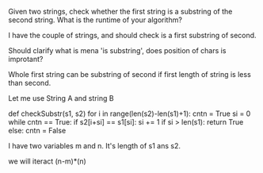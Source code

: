 Given two strings, check whether the first string is a substring of the second string. What is the runtime of your algorithm?

I have the couple of strings, and should check is a first substring of second. 

Should clarify what is mena 'is substring', does position of chars is improtant?


Whole first string can be substring of second if first length of string is less than second. 

Let me use String A and string B 

def checkSubstr(s1, s2)
   for i in range(len(s2)-len(s1)+1):
      cntn = True
      si = 0
      while cntn == True:
         if s2[i+si] == s1[si]:
             si += 1
             if si > len(s1):
                 return True
         else:
             cntn = False
      

I have two variables m and n. It's length of s1 ans s2. 

we will iteract (n-m)*(n)

